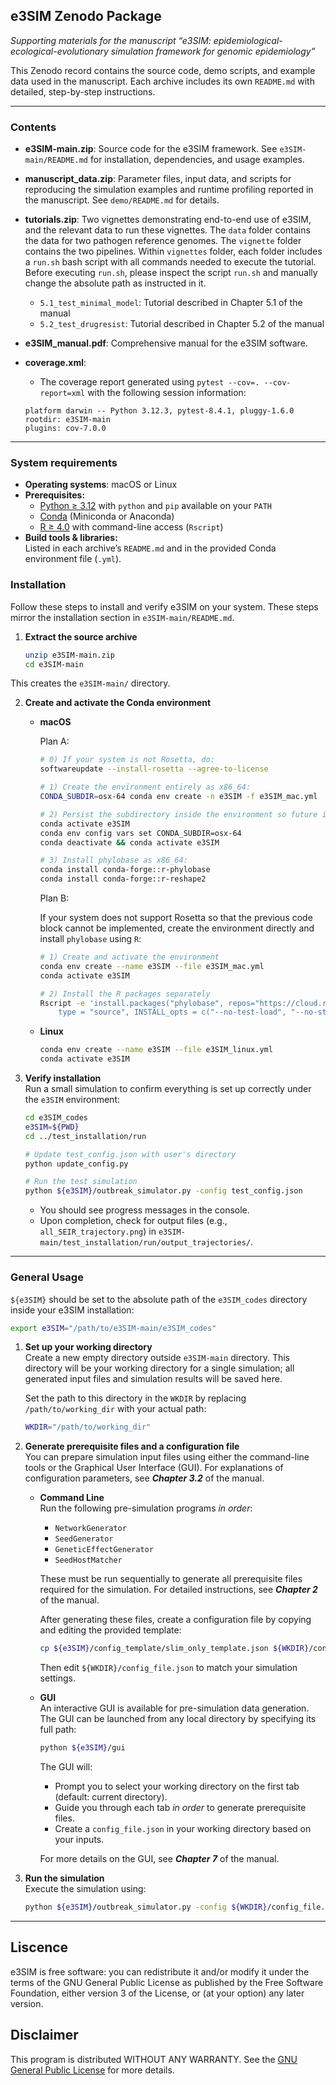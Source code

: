 ## e3SIM Zenodo Package  
*Supporting materials for the manuscript “e3SIM: epidemiological-ecological-evolutionary simulation framework for genomic epidemiology”*

This Zenodo record contains the source code, demo scripts, and example data used in the manuscript. Each archive includes its own `README.md` with detailed, step-by-step instructions.

---

### Contents
- **e3SIM-main.zip**: 
Source code for the e3SIM framework. See `e3SIM-main/README.md` for installation, dependencies, and usage examples. 

- **manuscript_data.zip**: 
Parameter files, input data, and scripts for reproducing the simulation examples and runtime profiling reported in the manuscript. See `demo/README.md` for details. 

- **tutorials.zip**: 
Two vignettes demonstrating end-to-end use of e3SIM, and the relevant data to run these vignettes. The `data` folder contains the data for two pathogen reference genomes. The `vignette` folder contains the two pipelines. Within `vignettes` folder, each folder includes a `run.sh` bash script with all commands needed to execute the tutorial. Before executing `run.sh`, please inspect the script `run.sh` and manually change the absolute path as instructed in it.
    - `5.1_test_minimal_model`: Tutorial described in Chapter 5.1 of the manual 
    - `5.2_test_drugresist`: Tutorial described in Chapter 5.2 of the manual 

- **e3SIM_manual.pdf**:
Comprehensive manual for the e3SIM software.

- **coverage.xml**:
    - The coverage report generated using `pytest --cov=. --cov-report=xml` with the following session information:
    ```
    platform darwin -- Python 3.12.3, pytest-8.4.1, pluggy-1.6.0
    rootdir: e3SIM-main
    plugins: cov-7.0.0
    ```

---


### System requirements
- **Operating systems**: macOS or Linux
- **Prerequisites:**  
    - [Python ≥ 3.12](https://www.python.org/) with `python` and `pip` available on your `PATH`
    - [Conda](https://docs.conda.io/) (Miniconda or Anaconda)  
    - [R ≥ 4.0](https://cran.r-project.org/) with command-line access (`Rscript`)  
- **Build tools & libraries:**  
    Listed in each archive’s `README.md` and in the provided Conda environment file (`.yml`). 


### Installation 
Follow these steps to install and verify e3SIM on your system. These steps mirror the installation section in `e3SIM-main/README.md`.

1. **Extract the source archive** 
    
    ```sh
    unzip e3SIM-main.zip
    cd e3SIM-main
    ```
This creates the `e3SIM-main/` directory.
    

2. **Create and activate the Conda environment** 

    - **macOS**
        
        Plan A:

        ```sh
        # 0) If your system is not Rosetta, do:
        softwareupdate --install-rosetta --agree-to-license

        # 1) Create the environment entirely as x86_64:
        CONDA_SUBDIR=osx-64 conda env create -n e3SIM -f e3SIM_mac.yml

        # 2) Persist the subdirectory inside the environment so future installs also use osx-64:
        conda activate e3SIM
        conda env config vars set CONDA_SUBDIR=osx-64
        conda deactivate && conda activate e3SIM

        # 3) Install phylobase as x86_64:
        conda install conda-forge::r-phylobase
        conda install conda-forge::r-reshape2
        ```
        Plan B:

        If your system does not support Rosetta so that the previous code block cannot be implemented, create the environment directly and install `phylobase` using `R`:

        ```sh
        # 1) Create and activate the environment
        conda env create --name e3SIM --file e3SIM_mac.yml
        conda activate e3SIM

        # 2) Install the R packages separately
        Rscript -e 'install.packages("phylobase", repos="https://cloud.r-project.org", \
            type = "source", INSTALL_opts = c("--no-test-load", "--no-staged-install", "--no-byte-compile"))
        ```
    
    - **Linux**
        ```sh
        conda env create --name e3SIM --file e3SIM_linux.yml
        conda activate e3SIM
        ```

3. **Verify installation** \
Run a small simulation to confirm everything is set up correctly under the `e3SIM` environment:

    ```sh
    cd e3SIM_codes
    e3SIM=${PWD}
    cd ../test_installation/run
    
    # Update test_config.json with user's directory
    python update_config.py 
    
    # Run the test simulation
    python ${e3SIM}/outbreak_simulator.py -config test_config.json 
    ```
        
    - You should see progress messages in the console.
    - Upon completion, check for output files (e.g., `all_SEIR_trajectory.png`) in `e3SIM-main/test_installation/run/output_trajectories/`.


---

### General Usage
`${e3SIM}` should be set to the absolute path of the `e3SIM_codes` directory inside your e3SIM installation:

```sh
export e3SIM="/path/to/e3SIM-main/e3SIM_codes"
```


1. **Set up your working directory** \
    Create a new empty directory outside `e3SIM-main` directory. This directory will be your working directory for a single simulation; all generated input files and simulation results will be saved here. 

    Set the path to this directory in the `WKDIR` by replacing `/path/to/working_dir` with your actual path:

    ```sh
    WKDIR="/path/to/working_dir"
    ```

2. **Generate prerequisite files and a configuration file** \
    You can prepare simulation input files using either the command-line tools or the Graphical User Interface (GUI). For explanations of configuration parameters, see ***Chapter 3.2*** of the manual.

    - **Command Line** \
        Run the following pre-simulation programs *in order*:
        
        - `NetworkGenerator`
        - `SeedGenerator`
        - `GeneticEffectGenerator`
        - `SeedHostMatcher`
    
        These must be run sequentially to generate all prerequisite files required for the simulation. For detailed instructions, see ***Chapter 2*** of the manual.

        After generating these files, create a configuration file by copying and editing the provided template:
        
        ```sh
        cp ${e3SIM}/config_template/slim_only_template.json ${WKDIR}/config_file.json
        ```
  
        Then edit `${WKDIR}/config_file.json` to match your simulation settings.


    - **GUI** \
        An interactive GUI is available for pre-simulation data generation. The GUI can be launched from any local directory by specifying its full path: 
    
        ```sh
        python ${e3SIM}/gui
        ```
        
        The GUI will:
        - Prompt you to select your working directory on the first tab (default: current directory).
        - Guide you through each tab *in order* to generate prerequisite files.
        - Create a `config_file.json` in your working directory based on your inputs.

        For more details on the GUI, see ***Chapter 7*** of the manual. 
    

3. **Run the simulation** \
    Execute the simulation using:

    ```sh
    python ${e3SIM}/outbreak_simulator.py -config ${WKDIR}/config_file.json
    ```


---


## Liscence
e3SIM is free software: you can redistribute it and/or modify it under the terms of the GNU General Public License as published by the Free Software Foundation, either version 3 of the License, or (at your option) any later version.

## Disclaimer
This program is distributed WITHOUT ANY WARRANTY.  See the
[GNU General Public License](\url{http://www.gnu.org/licenses/}) for more details.

